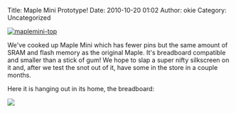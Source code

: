 Title: Maple Mini Prototype!
Date: 2010-10-20 01:02
Author: okie
Category: Uncategorized

<a href="/static/images/old/2010/10/maplemini-top.jpg">
<img src="/static/images/old/2010/10/maplemini-top-770x510.jpg" alt="maplemini-top">
</a>

We've cooked up Maple Mini which has fewer pins but the same amount of
SRAM and flash memory as the original Maple. It's breadboard compatible
and smaller than a stick of gum! We hope to slap a super nifty
silkscreen on it and, after we test the snot out of it, have some in the
store in a couple months.

Here it is hanging out in its home, the breadboard:

<a href="/static/images/old/2010/10/maplemini-breadboard.jpg">
<img src="/static/images/old/2010/10/maplemini-breadboard-770x510.jpg">
</a>

